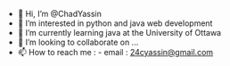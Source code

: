 - 👋 Hi, I’m @ChadYassin
- 👀 I’m interested in python and java web development
- 🌱 I’m currently learning java at the University of Ottawa
- 💞️ I’m looking to collaborate on ...
- 📫 How to reach me : - email : 24cyassin@gmail.com

<!---
ChadYassin/ChadYassin is a ✨ special ✨ repository because its `README.md` (this file) appears on your GitHub profile.
You can click the Preview link to take a look at your changes.
--->
